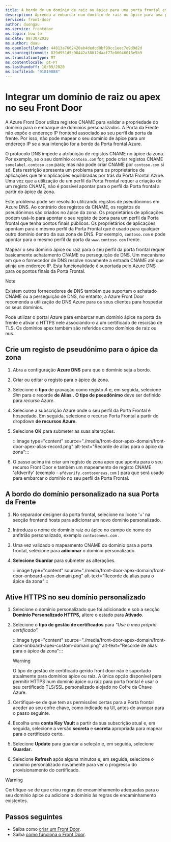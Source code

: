 ```yaml
---
title: A bordo de um domínio de raiz ou ápice para uma porta frontal existente - portal Azure
description: Aprenda a embarcar num domínio de raiz ou ápice para uma porta frontal existente utilizando o portal Azure.
services: front-door
author: duongau
ms.service: frontdoor
ms.topic: how-to
ms.date: 09/30/2020
ms.author: duau
ms.openlocfilehash: 44813a7662420ab4dedcd0bf99cc1eec7e9d9d2d
ms.sourcegitcommit: 829d951d5c90442a38012daaf77e86046018e5b9
ms.translationtype: MT
ms.contentlocale: pt-PT
ms.lasthandoff: 10/09/2020
ms.locfileid: "91819088"
---
```

# <a name="onboard-a-root-or-apex-domain-on-your-front-door"></a>Integrar um domínio de raiz ou apex no seu Front Door
A Azure Front Door utiliza registos CNAME para validar a propriedade do domínio para o embarque de domínios personalizados. A Porta da Frente não expõe o endereço IP frontend associado ao seu perfil da porta da frente. Por isso, não pode mapear o seu domínio de ápice para um endereço IP se a sua intenção for a bordo da Porta frontal Azure.

O protocolo DNS impede a atribuição de registos CNAME no ápice da zona. Por exemplo, se o seu domínio `contoso.com` for; pode criar registos CNAME `somelabel.contoso.com` para; mas não pode criar CNAME por `contoso.com` si só. Esta restrição apresenta um problema para os proprietários de aplicações que têm aplicações equilibradas por trás da Porta Frontal Azure. Uma vez que a utilização de um perfil da Porta Frontal requer a criação de um registo CNAME, não é possível apontar para o perfil da Porta frontal a partir do ápice da zona.

Este problema pode ser resolvido utilizando registos de pseudónimos em Azure DNS. Ao contrário dos registos da CNAME, os registos de pseudónimos são criados no ápice da zona. Os proprietários de aplicações podem usá-lo para apontar o seu registo de zona para um perfil da Porta frontal que tenha pontos finais públicos. Os proprietários de aplicações apontam para o mesmo perfil da Porta Frontal que é usado para qualquer outro domínio dentro da sua zona de DNS. Por exemplo, `contoso.com` e pode apontar para o mesmo perfil da porta da `www.contoso.com` frente. 

Mapear o seu domínio ápice ou raiz para o seu perfil da porta frontal requer basicamente achatamento CNAME ou perseguição de DNS. Um mecanismo em que o fornecedor de DNS resolve novamente a entrada CNAME até que atinja um endereço IP. Esta funcionalidade é suportada pelo Azure DNS para os pontos finais da Porta Frontal. 

> [!NOTE]
> Existem outros fornecedores de DNS também que suportam o achatado CNAME ou a perseguição de DNS, no entanto, a Azure Front Door recomenda a utilização de DNS Azure para os seus clientes para hospedar os seus domínios.

Pode utilizar o portal Azure para embarcar num domínio ápice na porta da frente e ativar o HTTPS nele associando-o a um certificado de rescisão de TLS. Os domínios apex também são referidos como domínios de raiz ou nus.

## <a name="create-an-alias-record-for-zone-apex"></a>Crie um registo de pseudónimo para o ápice da zona

1. Abra a configuração **Azure DNS** para que o domínio seja a bordo.

1. Criar ou editar o registo para o ápice da zona.

1. Selecione o **tipo** de gravação como registo *A* e, em seguida, selecione *Sim* para o recorde **de Alias .** **O tipo de pseudónimo** deve ser definido para *recurso Azure*.

1. Selecione a subscrição Azure onde o seu perfil da Porta Frontal é hospedado. Em seguida, selecione o recurso Porta Frontal a partir do dropdown **de recursos Azure.**

1. Selecione **OK** para submeter as suas alterações.

    :::image type="content" source="./media/front-door-apex-domain/front-door-apex-alias-record.png" alt-text="Recorde de alias para o ápice da zona":::

1. O passo acima irá criar um registo de zona apex que aponta para o seu recurso Front Door e também um mapeamento de registo CNAME 'afdverify' (exemplo - `afdverify.contosonews.com` ) para que será usado para embarcar o domínio no seu perfil da Porta Frontal.

## <a name="onboard-the-custom-domain-on-your-front-door"></a>A bordo do domínio personalizado na sua Porta da Frente

1. No separador designer da porta frontal, selecione no ícone '+' na secção frontend hosts para adicionar um novo domínio personalizado.

1. Introduza o nome de domínio raiz ou ápice no campo de nome do anfitrião personalizado, exemplo `contosonews.com` .

1. Uma vez validado o mapeamento CNAME do domínio para a porta frontal, selecione para **adicionar** o domínio personalizado.

1. **Selecione Guardar** para submeter as alterações.

   :::image type="content" source="./media/front-door-apex-domain/front-door-onboard-apex-domain.png" alt-text="Recorde de alias para o ápice da zona":::

## <a name="enable-https-on-your-custom-domain"></a>Ative HTTPS no seu domínio personalizado

1. Selecione o domínio personalizado que foi adicionado e sob a secção **Domínio Personalizado HTTPS,** altere o estado para **Ativado**.

1. Selecione o **tipo de gestão de certificados** para *"Use o meu próprio certificado".*

   :::image type="content" source="./media/front-door-apex-domain/front-door-onboard-apex-custom-domain.png" alt-text="Recorde de alias para o ápice da zona":::    

   > [!WARNING]
   > O tipo de gestão de certificado gerido front door não é suportado atualmente para domínios ápice ou raiz. A única opção disponível para permitir HTTPS num domínio ápice ou raiz para porta frontal é usar o seu certificado TLS/SSL personalizado alojado no Cofre da Chave Azure.

1. Certifique-se de que tem as permissões certas para a Porta frontal aceder ao seu cofre chave, como indicado na UI, antes de avançar para o passo seguinte.

1. Escolha uma **conta Key Vault** a partir da sua subscrição atual e, em seguida, selecione a versão **secreta** e **secreta** apropriada para mapear para o certificado certo.

1. Selecione **Update** para guardar a seleção e, em seguida, selecione **Guardar**.

1. Selecione **Refresh** após alguns minutos e, em seguida, selecione o domínio personalizado novamente para ver o progresso do provisionamento do certificado. 

> [!WARNING]
> Certifique-se de que criou regras de encaminhamento adequadas para o seu domínio ápice ou adicione o domínio às regras de encaminhamento existentes.

## <a name="next-steps"></a>Passos seguintes

- Saiba como [criar um Front Door](quickstart-create-front-door.md).
- Saiba [como funciona o Front Door](front-door-routing-architecture.md).
